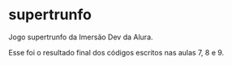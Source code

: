 # supertrunfo
Jogo supertrunfo da Imersão Dev da Alura.

Esse foi o resultado final dos códigos escritos nas aulas 7, 8 e 9.
